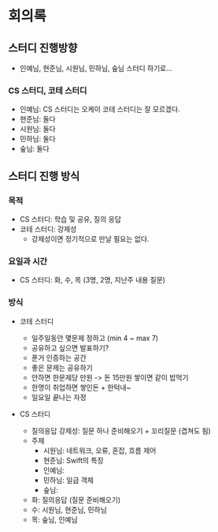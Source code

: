 # 회의록

## 스터디 진행방향

- 인예님, 현준님, 시원님, 민하님, 숲님 스터디 하기로...

### CS 스터디, 코테 스터디

- 인예님: CS 스터디는 오케이 코테 스터디는 잘 모르겠다.
- 현준님: 둘다
- 시원님: 둘다
- 민하님: 둘다
- 숲님: 둘다

## 스터디 진행 방식

### 목적

- CS 스터디: 학습 및 공유, 질의 응답
- 코테 스터디: 강제성
  - 강제성이면 정기적으로 만날 필요는 없다.

### 요일과 시간
- CS 스터디: 화, 수, 목 (3명, 2명, 지난주 내용 질문)

### 방식

- 코테 스터디
  - 일주일동안 몇문제 정하고 (min 4 ~ max 7)
  - 공유하고 싶으면 발표하기?
  - 푼거 인증하는 공간
  - 좋은 문제는 공유하기
  - 안하면 한문제당 만원 -> 돈 15만원 쌓이면 같이 밥먹기
  - 한명이 취업하면 쌓인돈 + 한턱내~
  - 일요일 끝나는 자정

- CS 스터디
  - 질의응답 강제성: 질문 하나 준비해오기 + 꼬리질문 (겹쳐도 됨)
  - 주제
    - 시원님: 네트워크, 오류, 혼잡, 흐름 제어
    - 현준님: Swift의 특징
    - 인예님:
    - 민하님: 일급 객체
    - 숲님:
  - 화: 질의응답  (질문 준비해오기)
  - 수: 시원님, 현준님, 민하님
  - 목: 숲님, 인예님
